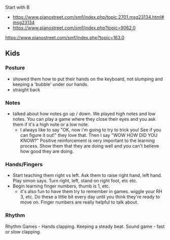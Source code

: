 
Start with B
- https://www.pianostreet.com/smf/index.php/topic,2701.msg23134.html#msg23134
- https://www.pianostreet.com/smf/index.php?topic=9062.0

https://www.pianostreet.com/smf/index.php?topic=163.0

## Kids
### Posture
- showed them how to put their hands on the keyboard, not slumping and keeping a 'bubble' under our hands.
- straight back

### Notes
- talked about how notes go up / down. We played high notes and low notes. You can play a game where they close their eyes and you ask them if it's a high note or a low note.
  - I always like to say "OK, now i'm going to try to trick you! See if you can figure it out!" they love that. Then I say "WOW HOW DID YOU KNOW?" Positive reinforcement is very important to the learning process. Show them that they are doing well and you can't believe how good they are doing.

### Hands/Fingers
- Start teaching them right vs left. Ask them to raise right hand, left hand. Play simon says. Turn right, left, stand on right foot, etc etc.
- Begin learning finger numbers, thumb is 1, etc. 
  - it's also fun to have them try to remember in games. wiggle your RH 3, etc. Do these a little bit every day until you think they're ready to move on. Finger numbers are really helpful to talk about.

### Rhythm
Rhythm Games - Hands clapping. Keeping a steady beat. Sound game - fast or slow clapping.